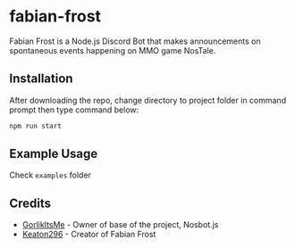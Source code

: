 # fabian-frost

Fabian Frost is a Node.js Discord Bot that makes announcements on spontaneous events happening on MMO game NosTale.

## Installation

After downloading the repo, change directory to project folder in command prompt then type command below:
```bash
npm run start
```

## Example Usage

Check `examples` folder

## Credits

- [GorlikItsMe](https://github.com/GorlikItsMe) - Owner of base of the project, Nosbot.js
- [Keaton296](https://github.com/Keaton296) - Creator of Fabian Frost

